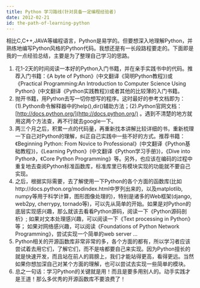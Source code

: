 ```yaml
---
title: Python 学习路线(针对具备一定编程经验者)
date: 2012-02-21
id: the-path-of-learning-python
---
```


相比C,C++,JAVA等编程语言，Python是易学的。但要想深入地理解Python，并熟练地编写Python风格的Python代码。我想还是有一长段路程要走的。下面即是我的一点经验总结，主要是为了整理自己学习的思路。

1. 花1-2天的时间阅读一本好的Python入门书籍，并在亲手实践书中的代码。推荐入门书籍：《A byte of Python》(中文翻译《简明Python教程》)或《Practical Programming:An Introduction to Computer Science Using Python》(中文翻译《Python实践教程》)或者其他的比较薄的入门书籍。
2. 抛开书籍，用Python去写一切你想写的程序。这时最好的参考文档即为：(1).Python命令解释器中的help(),dir()辅助方法；(2).Python官网文档：[http://docs.python.org/](http://docs.python.org/) 。遇到不清楚的地方就用这两个方法查，再不行就去google一下。
3. 两三个月之后，积累一点的代码量，再重新找本讲解比较详细的书，重新梳理一下自己对Python的理解，纠正自己实践中一些不好的方式。推荐书籍：《Beginning Python: From Novice to Professional》(中文翻译《Python基础教程》)，《Learning Python》(中文翻译《Python学习手册》)，《Dive into Python》，《Core Python Programming》等。另外，也应该在编码的过程中重复地去查阅Python标准函数库，标准库里已有模块实现的功能就不要自己实现。
4. 之后，根据实际需要，去了解使用一下Python的各个方面的函数库(比如http://docs.python.org/modindex.html中罗列出来的，以及matplotlib, numpy等用于科学计算，图形图像处理的)，特别是诸多的Web框架(django, web2py, cherrypy, tornado等)，可以先从简单的开始。如果是对Python的底层实现感兴趣，那么就该去看看Python源码，阅读一下《Python源码剖析》; 如果对文本处理感兴趣，可以阅读一下《Text processing in Python》等； 如果对网络感兴趣，可以阅读《Foundations of Python Network Programming》，尝试实现一个简单的web server ...
5. Python相关的开源函数库非常非常的多，各个方面的都有，所以学习者应该尝试着去用它们，了解它们，而不是啥都要自己来实现。因为Python擅长的就是快速开发，而且站在前人的肩膀上，我们才能站得更高，看得更远。当然如果你想加深自己对某个方面的理解，也可以尝试去实现一些简单的模块。
6. 总之一句话：学习Python的关键就是用！而且是要多用别人的。动手实践才是王道！那么多优秀的开源函数库不要浪费了！